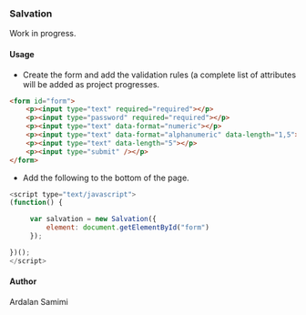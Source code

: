 ### Salvation
Work in progress.

#### Usage
* Create the form and add the validation rules (a complete list of attributes will be added as project progresses.
```html
<form id="form">
    <p><input type="text" required="required"></p>
    <p><input type="password" required="required"></p>
    <p><input type="text" data-format="numeric"></p>
    <p><input type="text" data-format="alphanumeric" data-length="1,5"></p>
    <p><input type="text" data-length="5"></p>
    <p><input type="submit" /></p>
</form>

```
* Add the following to the bottom of the page.
```js
<script type="text/javascript">
(function() {

     var salvation = new Salvation({
         element: document.getElementById("form")
     });

})();
</script>
```
#### Author
Ardalan Samimi
